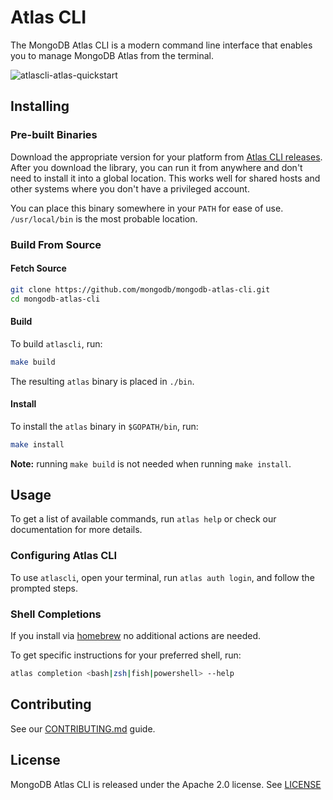 # Atlas CLI

The MongoDB Atlas CLI is a modern command line interface that enables you to manage MongoDB Atlas from the terminal.

![atlascli-atlas-quickstart](https://user-images.githubusercontent.com/5663078/156184669-57c8ddce-6f0a-4e84-9311-2d996cb27942.gif)

## Installing

### Pre-built Binaries

Download the appropriate version for your platform from [Atlas CLI releases](https://github.com/mongodb/mongodb-atlas-cli/releases).
After you download the library, you can run it from anywhere and don't need to install it into a global location.
This works well for shared hosts and other systems where you don't have a privileged account.

You can place this binary somewhere in your `PATH` for ease of use.
`/usr/local/bin` is the most probable location.

### Build From Source

#### Fetch Source

```bash
git clone https://github.com/mongodb/mongodb-atlas-cli.git
cd mongodb-atlas-cli
```

#### Build

To build `atlascli`, run:

```bash
make build
```

The resulting `atlas` binary is placed in `./bin`.

#### Install

To install the `atlas` binary in `$GOPATH/bin`, run:

```bash
make install
```

**Note:** running `make build` is not needed when running `make install`.


## Usage

To get a list of available commands, run `atlas help`
or check our documentation for more details.

### Configuring Atlas CLI
To use `atlascli`, open your terminal, run `atlas auth login`, and follow the prompted steps.

### Shell Completions

If you install via [homebrew](#hombrew-on-macos) no additional actions are needed.

To get specific instructions for your preferred shell, run:

```bash
atlas completion <bash|zsh|fish|powershell> --help
```

## Contributing

See our [CONTRIBUTING.md](CONTRIBUTING.md) guide.

## License

MongoDB Atlas CLI is released under the Apache 2.0 license. See [LICENSE](LICENSE)
